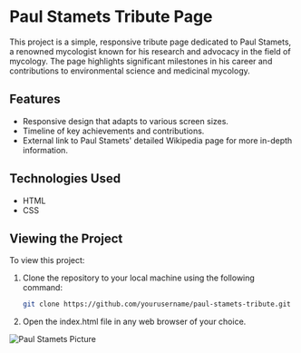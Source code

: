 # Paul Stamets Tribute Page

This project is a simple, responsive tribute page dedicated to Paul Stamets, a renowned mycologist known for his research and advocacy in the field of mycology. The page highlights significant milestones in his career and contributions to environmental science and medicinal mycology.

## Features

- Responsive design that adapts to various screen sizes.
- Timeline of key achievements and contributions.
- External link to Paul Stamets' detailed Wikipedia page for more in-depth information.

## Technologies Used

- HTML
- CSS

## Viewing the Project

To view this project:

1. Clone the repository to your local machine using the following command:
   ```bash
   git clone https://github.com/yourusername/paul-stamets-tribute.git
2. Open the index.html file in any web browser of your choice.

![Paul Stamets Picture](Paul-Stamets.jpg)

